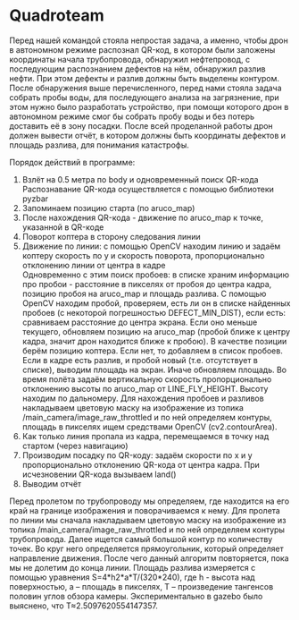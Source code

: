 # Quadroteam

Перед нашей командой стояла непростая задача, а именно, чтобы дрон в автономном режиме распознал QR-код, в котором были заложены координаты начала трубопровода, обнаружил нефтепровод, с последующим распознанием дефектов на нём, обнаружил разлив нефти. При этом дефекты и разлив должны быть выделены контуром.  
После обнаружения выше перечисленного, перед нами стояла задача собрать пробы воды, для последующего анализа на загрязнение, при этом нужно было разработать устройство, при помощи которого дрон в автономном режиме смог бы собрать пробу воды и без потерь доставить её в зону посадки. После всей проделанной работы дрон должен вывести отчёт, в котором должны быть координаты дефектов и площадь разлива, для понимания катастрофы.

Порядок действий в программе:
1. Взлёт на 0.5 метра по body и одновременный поиск QR-кода  
Распознавание QR-кода осуществляется с помощью библиотеки pyzbar
2. Запоминаем позицию старта (по aruco\_map)
3. После нахождения QR-кода - движение по aruco\_map к точке, указанной в QR-коде
4. Поворот коптера в сторону следования линии
5. Движение по линии: с помощью OpenCV находим линию и задаём коптеру скорость по y и скорость поворота, пропорционально отклонению линии от центра в кадре  
Одновременно с этим поиск пробоев: в списке храним информацию про пробои - расстояние в пикселях от пробоя до центра кадра, позицию пробоя на aruco\_map и площадь разлива. С помощью OpenCV находим пробой, проверяем, есть ли он в списке найденных пробоев (с некоторой погрешностью DEFECT\_MIN\_DIST), если есть:  
сравниваем расстояние до центра экрана. Если оно меньше текущего, обновляем позицию на aruco\_map (пробой ближе к центру кадра, значит дрон находится ближе к пробою). В качестве позиции берём позицию коптера.
Если нет, то добавляем в список пробоев.  
Если в кадре есть разлив, и пробой новый (т.е. отсутствует в списке), выводим площадь на экран. Иначе обновляем площадь.
Во время полёта задаём вертикальную скорость пропорционально отклонению высоты по aruco\_map от LINE\_FLY\_HEIGHT. Высоту находим по дальномеру.
Для нахождения пробоев и разливов накладываем цветовую маску на изображение из топика /main\_camera/image\_raw\_throttled и по ней определяем контуры, площадь в пикселях ищем средствами OpenCV (cv2.contourArea).
6. Как только линия пропала из кадра, перемещаемся в точку над стартом (через навигацию)
7. Производим посадку по QR-коду: задаём скорости по x и y пропорционально отклонению QR-кода от центра кадра. При исчезновении QR-кода вызываем land()
8. Выводим отчёт


Перед пролетом по трубопроводу мы определяем, где находится на его край на границе изображения и поворачиваемся к нему.
Для пролета по линии мы сначала накладываем цветовую маску на изображение из топика /main\_camera/image\_raw\_throttled и по ней определяем контуры трубопровода. Далее ищется самый большой контур по количеству точек. Во круг него определяется прямоугольник, который определяет направление движения. После чего данный алгоритм повторяется, пока мы не долетим до конца линии.
Площадь разлива измеряется с помощью уравнения S=4\*h2\*a\*T/(320*240), где h - высота над поверхностью, a – площадь в пикселях, T – произведение тангенсов половин углов обзора камеры. Экспериментально в gazebo было выяснено, что T≈2.5097620554147357.